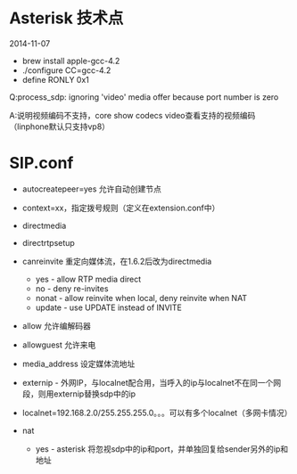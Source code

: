 # Asterisk 技术点
2014-11-07

* brew install apple-gcc-4.2
* ./configure CC=gcc-4.2
* define RONLY 0x1


Q:process_sdp: ignoring 'video' media offer because port number is zero

A:说明视频编码不支持，core show codecs video查看支持的视频编码（linphone默认只支持vp8）


# SIP.conf
* autocreatepeer=yes 允许自动创建节点
* context=xx，指定拨号规则（定义在extension.conf中）
* directmedia
* directrtpsetup
* canreinvite 重定向媒体流，在1.6.2后改为directmedia
	* yes - allow RTP media direct 
	* no - deny re-invites
	* nonat - allow reinvite when local, deny reinvite when NAT
	* update - use UPDATE instead of INVITE
	
* allow 允许编解码器
* allowguest 允许来电
* media_address 设定媒体流地址
* externip - 外网IP，与localnet配合用，当呼入的ip与localnet不在同一个网段，则用externip替换sdp中的ip
* localnet=192.168.2.0/255.255.255.0。。。可以有多个localnet（多网卡情况）
* nat
	* yes - asterisk 将忽视sdp中的ip和port，并单独回复给sender另外的ip和地址